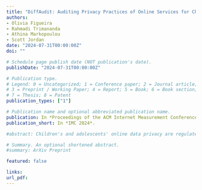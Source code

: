 ```yaml
---
title: "DiffAudit: Auditing Privacy Practices of Online Services for Children and Adolescents"
authors:
- Olivia Figueira
- Rahmadi Trimananda
- Athina Markopoulou
- Scott Jordan
date: "2024-07-31T00:00:00Z"
doi: ""

# Schedule page publish date (NOT publication's date).
publishDate: "2024-07-31T00:00:00Z"

# Publication type.
# Legend: 0 = Uncategorized; 1 = Conference paper; 2 = Journal article;
# 3 = Preprint / Working Paper; 4 = Report; 5 = Book; 6 = Book section;
# 7 = Thesis; 8 = Patent
publication_types: ["1"]

# Publication name and optional abbreviated publication name.
publication: In *Proceedings of the ACM Internet Measurement Conference (IMC 2024)*.
publication_short: In *IMC 2024*.

#abstract: Children's and adolescents' online data privacy are regulated by laws such as the Children's Online Privacy Protection Act (COPPA) and the California Consumer Privacy Act (CCPA). Online services that are directed towards general audiences, including children, adolescents, and adults alike, must comply with these laws. In this paper, first, we develop DiffAudit, a platform-agnostic privacy auditing methodology for online services that are directed towards general audiences. DiffAudit performs differential analysis of network traffic and compares the data collection and sharing practices of the service under audit for children, adolescents, and adults as well as audits the services based on COPPA and CCPA for children and adolescents. A novel component of our methodology is our data type classification method that utilizes GPT-4 to classify data extracted from the network traffic packets, and we present a data type ontology based on COPPA and CCPA definitions of personal information and identifiers used for the classification labels. Second, we apply DiffAudit to a set of popular general audience services, on both their mobile and website platforms, and we present the results. Through network traffic analysis, we observe a rich set of data collection and sharing behaviors extracted from over 440K outgoing requests, with 3,968 unique data types extracted from the packets, resulting in 5,508 unique data flows (i.e., data type category and destination pair). Our data type classification approach achieves 87% sample accuracy with 70% coverage of our dataset, compared to 31% accuracy achieved by the best-performing alternative. We find that none of the services we studied significantly alter their data processing according to user age as we expect, and all of the services engage in behaviors that raise concern with respect to COPPA and/or CCPA, such as collecting personal information and identifiers about children and adolescent users and sharing such data with advertising and tracking services.

# Summary. An optional shortened abstract.
#summary: ArXiv Preprint

featured: false

links:
url_pdf:
---
```

